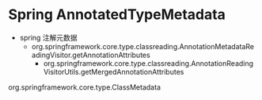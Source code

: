 # Spring AnnotatedTypeMetadata 
- spring 注解元数据
    - org.springframework.core.type.classreading.AnnotationMetadataReadingVisitor.getAnnotationAttributes
        - org.springframework.core.type.classreading.AnnotationReadingVisitorUtils.getMergedAnnotationAttributes
        
org.springframework.core.type.ClassMetadata